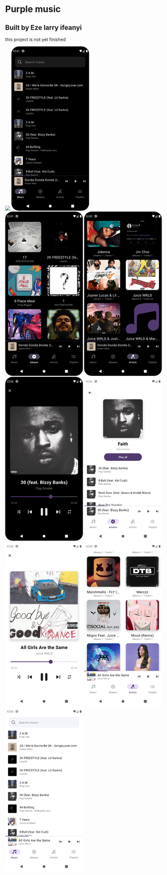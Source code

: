 # Purple music
## Built by Eze larry ifeanyi
this project is not yet finished
<p float="left">

<img src="/image/image5.gif" width="250" />
  <img src="/image/image1.png" width="250" /> 
  <img src="/image/image2.png" width="250" /> 
  <img src="/image/image3.png" width="250" /> 
  <img src="/image/image5.png" width="250" /> 
  <img src="/image/image6.png" width="250" />
  <img src="/image/image9.png" width="250" /> 
  <img src="/image/image10.png" width="250" /> 
  <img src="/image/image11.png" width="250" /> 
</p>